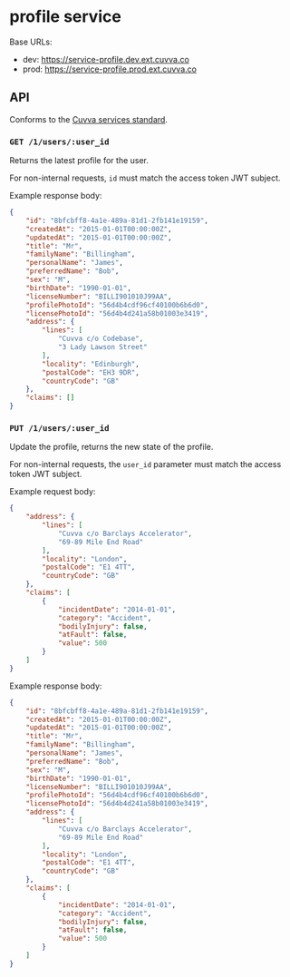 # profile service

Base URLs:

- dev: https://service-profile.dev.ext.cuvva.co
- prod: https://service-profile.prod.ext.cuvva.co

## API

Conforms to the [Cuvva services standard][1].

### `GET /1/users/:user_id`

Returns the latest profile for the user.

For non-internal requests, `id` must match the access token JWT subject.

Example response body:

```json
{
	"id": "8bfcbff8-4a1e-489a-81d1-2fb141e19159",
	"createdAt": "2015-01-01T00:00:00Z",
	"updatedAt": "2015-01-01T00:00:00Z",
	"title": "Mr",
	"familyName": "Billingham",
	"personalName": "James",
	"preferredName": "Bob",
	"sex": "M",
	"birthDate": "1990-01-01",
	"licenseNumber": "BILLI901010J99AA",
	"profilePhotoId": "56d4b4cdf96cf40100b6b6d0",
	"licensePhotoId": "56d4b4d241a58b01003e3419",
	"address": {
		"lines": [
			"Cuvva c/o Codebase",
			"3 Lady Lawson Street"
		],
		"locality": "Edinburgh",
		"postalCode": "EH3 9DR",
		"countryCode": "GB"
	},
	"claims": []
}
```

### `PUT /1/users/:user_id`

Update the profile, returns the new state of the profile.

For non-internal requests, the `user_id` parameter must match the access token
JWT subject.

Example request body:

```json
{
	"address": {
		"lines": [
			"Cuvva c/o Barclays Accelerator",
			"69-89 Mile End Road"
		],
		"locality": "London",
		"postalCode": "E1 4TT",
		"countryCode": "GB"
	},
	"claims": [
		{
			"incidentDate": "2014-01-01",
			"category": "Accident",
			"bodilyInjury": false,
			"atFault": false,
			"value": 500
		}
	]
}
```

Example response body:

```json
{
	"id": "8bfcbff8-4a1e-489a-81d1-2fb141e19159",
	"createdAt": "2015-01-01T00:00:00Z",
	"updatedAt": "2015-01-01T00:00:00Z",
	"title": "Mr",
	"familyName": "Billingham",
	"personalName": "James",
	"preferredName": "Bob",
	"sex": "M",
	"birthDate": "1990-01-01",
	"licenseNumber": "BILLI901010J99AA",
	"profilePhotoId": "56d4b4cdf96cf40100b6b6d0",
	"licensePhotoId": "56d4b4d241a58b01003e3419",
	"address": {
		"lines": [
			"Cuvva c/o Barclays Accelerator",
			"69-89 Mile End Road"
		],
		"locality": "London",
		"postalCode": "E1 4TT",
		"countryCode": "GB"
	},
	"claims": [
		{
			"incidentDate": "2014-01-01",
			"category": "Accident",
			"bodilyInjury": false,
			"atFault": false,
			"value": 500
		}
	]
}
```

[1]: https://github.com/cuvva/standards/blob/master/services.md
